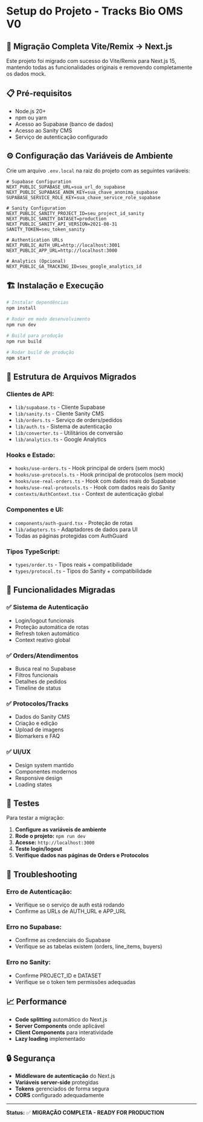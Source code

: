 # Setup do Projeto - Tracks Bio OMS V0

## 🚀 Migração Completa Vite/Remix → Next.js

Este projeto foi migrado com sucesso do Vite/Remix para Next.js 15, mantendo todas as funcionalidades originais e removendo completamente os dados mock.

## 📋 Pré-requisitos

- Node.js 20+
- npm ou yarn
- Acesso ao Supabase (banco de dados)
- Acesso ao Sanity CMS
- Serviço de autenticação configurado

## ⚙️ Configuração das Variáveis de Ambiente

Crie um arquivo `.env.local` na raiz do projeto com as seguintes variáveis:

```env
# Supabase Configuration
NEXT_PUBLIC_SUPABASE_URL=sua_url_do_supabase
NEXT_PUBLIC_SUPABASE_ANON_KEY=sua_chave_anonima_supabase
SUPABASE_SERVICE_ROLE_KEY=sua_chave_service_role_supabase

# Sanity Configuration
NEXT_PUBLIC_SANITY_PROJECT_ID=seu_project_id_sanity
NEXT_PUBLIC_SANITY_DATASET=production
NEXT_PUBLIC_SANITY_API_VERSION=2021-08-31
SANITY_TOKEN=seu_token_sanity

# Authentication URLs
NEXT_PUBLIC_AUTH_URL=http://localhost:3001
NEXT_PUBLIC_APP_URL=http://localhost:3000

# Analytics (Opcional)
NEXT_PUBLIC_GA_TRACKING_ID=seu_google_analytics_id
```

## 🏗️ Instalação e Execução

```bash
# Instalar dependências
npm install

# Rodar em modo desenvolvimento
npm run dev

# Build para produção
npm run build

# Rodar build de produção
npm start
```

## 📁 Estrutura de Arquivos Migrados

### **Clientes de API:**
- `lib/supabase.ts` - Cliente Supabase
- `lib/sanity.ts` - Cliente Sanity CMS
- `lib/orders.ts` - Serviço de orders/pedidos
- `lib/auth.ts` - Sistema de autenticação
- `lib/converter.ts` - Utilitários de conversão
- `lib/analytics.ts` - Google Analytics

### **Hooks e Estado:**
- `hooks/use-orders.ts` - Hook principal de orders (sem mock)
- `hooks/use-protocols.ts` - Hook principal de protocolos (sem mock)
- `hooks/use-real-orders.ts` - Hook com dados reais do Supabase
- `hooks/use-real-protocols.ts` - Hook com dados reais do Sanity
- `contexts/AuthContext.tsx` - Context de autenticação global

### **Componentes e UI:**
- `components/auth-guard.tsx` - Proteção de rotas
- `lib/adapters.ts` - Adaptadores de dados para UI
- Todas as páginas protegidas com AuthGuard

### **Tipos TypeScript:**
- `types/order.ts` - Tipos reais + compatibilidade
- `types/protocol.ts` - Tipos do Sanity + compatibilidade

## 🔄 Funcionalidades Migradas

### ✅ **Sistema de Autenticação**
- Login/logout funcionais
- Proteção automática de rotas
- Refresh token automático
- Context reativo global

### ✅ **Orders/Atendimentos**
- Busca real no Supabase
- Filtros funcionais
- Detalhes de pedidos
- Timeline de status

### ✅ **Protocolos/Tracks**
- Dados do Sanity CMS
- Criação e edição
- Upload de imagens
- Biomarkers e FAQ

### ✅ **UI/UX**
- Design system mantido
- Componentes modernos
- Responsive design
- Loading states

## 🧪 Testes

Para testar a migração:

1. **Configure as variáveis de ambiente**
2. **Rode o projeto:** `npm run dev`
3. **Acesse:** `http://localhost:3000`
4. **Teste login/logout**
5. **Verifique dados nas páginas de Orders e Protocolos**

## 🚨 Troubleshooting

### Erro de Autenticação:
- Verifique se o serviço de auth está rodando
- Confirme as URLs de AUTH_URL e APP_URL

### Erro no Supabase:
- Confirme as credenciais do Supabase
- Verifique se as tabelas existem (orders, line_items, buyers)

### Erro no Sanity:
- Confirme PROJECT_ID e DATASET
- Verifique se o token tem permissões adequadas

## 📈 Performance

- **Code splitting** automático do Next.js
- **Server Components** onde aplicável
- **Client Components** para interatividade
- **Lazy loading** implementado

## 🔒 Segurança

- **Middleware de autenticação** do Next.js
- **Variáveis server-side** protegidas
- **Tokens** gerenciados de forma segura
- **CORS** configurado adequadamente

---

**Status:** ✅ **MIGRAÇÃO COMPLETA - READY FOR PRODUCTION** 
